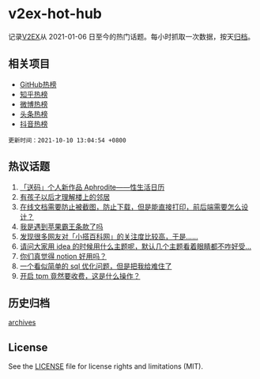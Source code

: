 # v2ex-hot-hub

 记录[V2EX](https://www.v2ex.com/)从 2021-01-06 日至今的热门话题。每小时抓取一次数据，按天[归档](archives)。
 
 ## 相关项目

- [GitHub热榜](https://github.com/lonnyzhang423/github-hot-hub)
- [知乎热榜](https://github.com/lonnyzhang423/zhihu-hot-hub)
- [微博热榜](https://github.com/lonnyzhang423/weibo-hot-hub)
- [头条热榜](https://github.com/lonnyzhang423/toutiao-hot-hub)
- [抖音热榜](https://github.com/lonnyzhang423/douyin-hot-hub)


 `更新时间：2021-10-10 13:04:54 +0800`

## 热议话题

1. [「送码」个人新作品 Aphrodite——性生活日历](https://www.v2ex.com/t/806679)
1. [有孩子以后才理解楼上的邻居](https://www.v2ex.com/t/806683)
1. [在线文档需要防止被截图，防止下载，但是能直接打印，前后端需要怎么设计？](https://www.v2ex.com/t/806677)
1. [我是遇到苹果霸王条款了吗](https://www.v2ex.com/t/806795)
1. [发现很多网友对「小搭百科网」的关注度比较高，于是……](https://www.v2ex.com/t/806684)
1. [请问大家用 idea 的时候用什么主题呢，默认几个主题看着眼睛都不咋好受…](https://www.v2ex.com/t/806688)
1. [你们真觉得 notion 好用吗？](https://www.v2ex.com/t/806673)
1. [一个看似简单的 sql 优化问题，但是把我给难住了](https://www.v2ex.com/t/806668)
1. [开启 tpm 竟然要收费，这是什么操作？](https://www.v2ex.com/t/806682)

## 历史归档

[archives](archives)

## License

See the [LICENSE](LICENSE) file for license rights and limitations (MIT).
